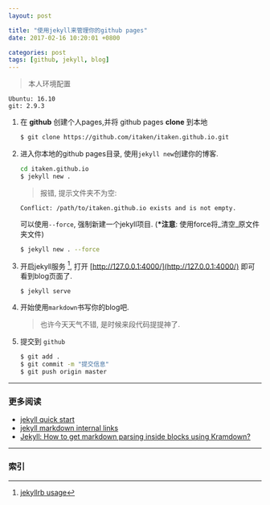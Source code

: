 ```yaml
---
layout: post

title: "使用jekyll来管理你的github pages"
date: 2017-02-16 10:20:01 +0800

categories: post
tags: [github, jekyll, blog]
---
```


>本人环境配置
```
Ubuntu: 16.10
git: 2.9.3
```

1. 在 **github** 创建个人pages,并将 github pages **clone** 到本地
    ```bash
    $ git clone https://github.com/itaken/itaken.github.io.git
    ```

1. 进入你本地的github pages目录, 使用`jekyll new`创建你的博客.
    ```bash
    cd itaken.github.io
    $ jekyll new .
    ```
    >报错, 提示文件夹不为空:
    ```
    Conflict: /path/to/itaken.github.io exists and is not empty.
    ```
    可以使用`--force`, 强制新建一个jekyll项目. (**\*注意**: 使用force将_清空_原文件夹文件)
    ```bash
    $ jekyll new . --force
    ```

1. 开启jekyll服务 [^1], 打开 [http://127.0.0.1:4000/](http://127.0.0.1:4000/) 即可看到blog页面了.

    ```shell
    $ jekyll serve
    ```

1. 开始使用`markdown`书写你的blog吧.
    >也许今天天气不错, 是时候来段代码提提神了.

1. 提交到 `github`
    ```bash
    $ git add .
    $ git commit -m "提交信息"
    $ git push origin master
    ```

---
### 更多阅读
- [jekyll quick start](http://jekyllbootstrap.com/usage/jekyll-quick-start.html)
- [jekyll markdown internal links](http://stackoverflow.com/questions/4629675/jekyll-markdown-internal-links)
- [Jekyll: How to get markdown parsing inside blocks using Kramdown?](http://stackoverflow.com/questions/22291211/jekyll-how-to-get-markdown-parsing-inside-blocks-using-kramdown)

---
### 索引

[^1]: [jekyllrb usage](https://jekyllrb.com/docs/usage/)
